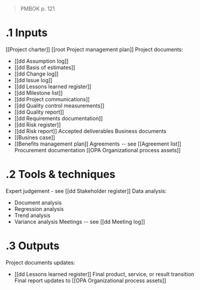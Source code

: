 >PMBOK p. 121
# .1 Inputs
[[Project charter]]
[[root Project management plan]]
Project documents:
* [[dd Assumption log]]
* [[dd Basis of estimates]]
* [[dd Change log]]
* [[dd Issue log]]
* [[dd Lessons learned register]]
* [[dd Milestone list]]
* [[dd Project communications]]
* [[dd Quality control measurements]]
* [[dd Quality report]]
* [[dd Requirements documentation]]
* [[dd Risk register]]
* [[dd Risk report]]
Accepted deliverables
Business documents
* [[Busines case]]
* [[Benefits management plan]]
Agreements -- see [[Agreement list]]
Procurement documentation
[[OPA Organizational process assets]]

# .2 Tools & techniques
Expert judgement - see [[dd Stakeholder register]]
Data analysis:
* Document analysis
* Regression analysis
* Trend analysis
* Variance analysis
Meetings -- see [[dd Meeting log]]

# .3 Outputs
Project documents updates:
* [[dd Lessons learned register]]
Final product, service, or result transition
Final report
updates to [[OPA Organizational process assets]]
